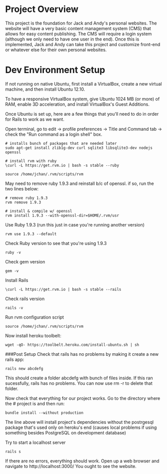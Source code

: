 Project Overview
====================

This project is the foundation for Jack and Andy's personal websites. The website will have a very basic content management system (CMS) that allows for easy content publishing. The CMS will require a login system (although we only need to have one user in the end). Once this is implemented, Jack and Andy can take this project and customize front-end or whatever else for their own personal websites.

Dev Environment Setup
====================

If not running on native Ubuntu, first install a VirtualBox, create a new virtual machine, and  then install Ubuntu 12.10. 

To have a responsive VirtualBox system, give Ubuntu 1024 MB (or more) of RAM, enable 3D acceleration, and install VirtualBox's Guest Additions.

Once Ubuntu is set up, here are a few things that you'll need to do in order for Rails to work as we want.

Open terminal, go to edit -> profile preferences -> Title and Command tab -> check the "Run command as a login shell" box.

	# installs bunch of packages that are needed later
	sudo apt-get install zlib1g-dev curl sqlite3 libsqlite3-dev nodejs openssl 
	
	# install rvm with ruby
	\curl -L https://get.rvm.io | bash -s stable --ruby 
	
	source /home/jchan/.rvm/scripts/rvm

May need to remove ruby 1.9.3 and reinstall b/c of openssl. if so, run the two lines below:

	# remove ruby 1.9.3
	rvm remove 1.9.3

	# install & compile w/ openssl
	rvm install 1.9.3 --with-openssl-dir=$HOME/.rvm/usr
	
Use Ruby 1.9.3 (run this just in case you're running another version)

	rvm use 1.9.3 --default

Check Ruby version to see that you're using 1.9.3

	ruby -v
	
Check gem version

	gem -v
	
Install Rails

	\curl -L https://get.rvm.io | bash -s stable --rails
	
Check rails version

	rails -v 
	
Run rvm configuration script

	source /home/jchan/.rvm/scripts/rvm

Now install heroku toolbelt:

	wget -qO- https://toolbelt.heroku.com/install-ubuntu.sh | sh 

###Post Setup
Check that rails has no problems by making it create a new rails app:

	rails new abcdefg

This should create a folder abcdefg with bunch of files inside. If this ran sucessfully, rails has no problems. You can now use rm -r to delete that folder.

Now check that everything for our project works. Go to the directory where the # project is and then run:

	bundle install --without production 

The line above will install project's dependencies without the postrgesql package that's used only on heroku's end (causes local problems if using something besides PostgreSQL on development database)

Try to start a localhost server

	rails s

If there are no errors, everything should work.
Open up a web browser and navigate to http://localhost:3000/
You ought to see the website.